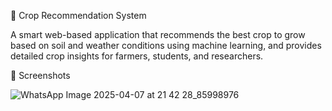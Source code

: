 🌾 Crop Recommendation System


A smart web-based application that recommends the best crop to grow based on soil and weather conditions using machine learning, and provides detailed crop insights for farmers, students, and researchers.


📸 Screenshots

![WhatsApp Image 2025-04-07 at 21 42 28_85998976](https://github.com/user-attachments/assets/ad3b3cbf-be36-4a2e-ac9d-d3026a27714f)
